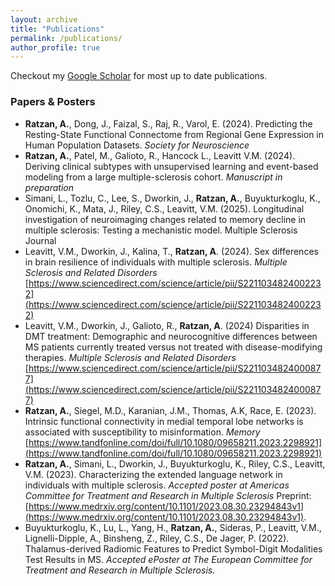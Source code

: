 ```yaml
---
layout: archive
title: "Publications"
permalink: /publications/
author_profile: true
---
```


Checkout my [Google Scholar](https://scholar.google.com/citations?user=8UuFrz8AAAAJ&hl=en&oi=ao) for most up to date publications.

### Papers & Posters
  * **Ratzan, A.**, Dong, J., Faizal, S., Raj, R., Varol, E. (2024). Predicting the Resting-State Functional Connectome
from Regional Gene Expression in Human Population Datasets. _Society for Neuroscience_
  * **Ratzan, A.**, Patel, M., Galioto, R., Hancock L., Leavitt V.M. (2024). Deriving clinical subtypes with unsupervised learning and event-based modeling from a large multiple-sclerosis cohort. _Manuscript in preparation_
  * Simani, L., Tozlu, C., Lee, S., Dworkin, J., **Ratzan, A.**, Buyukturkoglu, K., Onomichi, K., Mata, J., Riley, C.S., Leavitt,
V.M. (2025). Longitudinal investigation of neuroimaging changes related to memory decline in multiple sclerosis: Testing
a mechanistic model. Multiple Sclerosis Journal
  * Leavitt, V.M., Dworkin, J., Kalina, T., **Ratzan, A**. (2024). Sex differences in brain resilience of individuals with
multiple sclerosis. _Multiple Sclerosis and Related Disorders_
[https://www.sciencedirect.com/science/article/pii/S2211034824002232](https://www.sciencedirect.com/science/article/pii/S2211034824002232)
  * Leavitt, V.M., Dworkin, J., Galioto, R., **Ratzan, A**. (2024) Disparities in DMT treatment: Demographic and
neurocognitive differences between MS patients currently treated versus not treated with disease-modifying
therapies. _Multiple Sclerosis and Related Disorders_
[https://www.sciencedirect.com/science/article/pii/S2211034824000877](https://www.sciencedirect.com/science/article/pii/S2211034824000877)
  * **Ratzan, A.**, Siegel, M.D., Karanian, J.M., Thomas, A.K, Race, E. (2023). Intrinsic functional connectivity in
medial temporal lobe networks is associated with susceptibility to misinformation. _Memory_ [https://www.tandfonline.com/doi/full/10.1080/09658211.2023.2298921](https://www.tandfonline.com/doi/full/10.1080/09658211.2023.2298921)
  * **Ratzan, A.**, Simani, L., Dworkin, J., Buyukturkoglu, K., Riley, C.S., Leavitt, V.M. (2023). Characterizing the
extended language network in individuals with multiple sclerosis. _Accepted poster at Americas Committee for
Treatment and Research in Multiple Sclerosis_ Preprint:
[https://www.medrxiv.org/content/10.1101/2023.08.30.23294843v1](https://www.medrxiv.org/content/10.1101/2023.08.30.23294843v1).
  * Buyukturkoglu, K., Lu, L., Yang, H., **Ratzan, A.**, Sideras, P., Leavitt, V.M., Lignelli-Dipple, A., Binsheng, Z.,
Riley, C.S., De Jager, P. (2022). Thalamus-derived Radiomic Features to Predict Symbol-Digit Modalities Test
Results in MS. _Accepted ePoster at The European Committee for Treatment and Research in Multiple Sclerosis._

<!--
{% if author.googlescholar %}
  You can also find my articles on <u><a href="{{author.googlescholar}}">my Google Scholar profile</a>.</u>
{% endif %}

{% include base_path %}

{% for post in site.publications reversed %}
  {% include archive-single.html %}
{% endfor %}
-->

